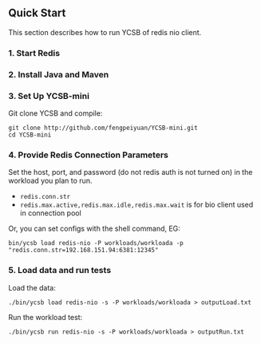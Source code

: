 ## Quick Start

This section describes how to run YCSB of redis nio client. 

### 1. Start Redis

### 2. Install Java and Maven

### 3. Set Up YCSB-mini

Git clone YCSB and compile:

    git clone http://github.com/fengpeiyuan/YCSB-mini.git
    cd YCSB-mini

### 4. Provide Redis Connection Parameters
    
Set the host, port, and password (do not redis auth is not turned on) in the 
workload you plan to run.

- `redis.conn.str`
- `redis.max.active,redis.max.idle,redis.max.wait` is for bio client used in connection pool

Or, you can set configs with the shell command, EG:

	bin/ycsb load redis-nio -P workloads/workloada -p "redis.conn.str=192.168.151.94:6381:12345"

### 5. Load data and run tests

Load the data:

    ./bin/ycsb load redis-nio -s -P workloads/workloada > outputLoad.txt

Run the workload test:

    ./bin/ycsb run redis-nio -s -P workloads/workloada > outputRun.txt
    
